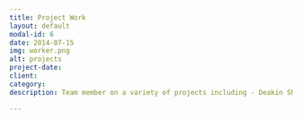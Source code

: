 ```yaml
---
title: Project Work
layout: default
modal-id: 6
date: 2014-07-15
img: worker.png
alt: projects
project-date:
client:
category:
description: Team member on a variety of projects including - Deakin Shell Eco-Marathon, Autonomous Ground Vehicle Competition (AGVC), and an industrial UAV research project.

---
```

